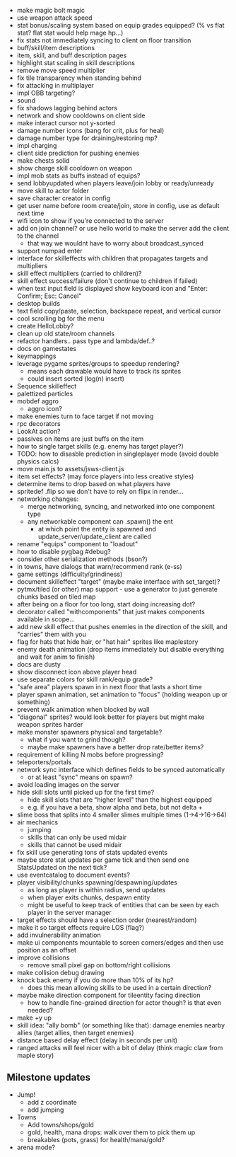 - make magic bolt magic
- use weapon attack speed
- stat bonus/scaling system based on equip grades equipped? (% vs flat stat? flat stat would help mage hp...)
- fix stats not immediately syncing to client on floor transition
- buff/skill/item descriptions
- item, skill, and buff description pages
- highlight stat scaling in skill descriptions
- remove move speed multiplier
- fix tile transparency when standing behind
- fix attacking in multiplayer
- impl OBB targeting?
- sound
- fix shadows lagging behind actors
- network and show cooldowns on client side
- make interact cursor not y-sorted
- damage number icons (bang for crit, plus for heal)
- damage number type for draining/restoring mp?
- impl charging
- client side prediction for pushing enemies
- make chests solid
- show charge skill cooldown on weapon
- impl mob stats as buffs instead of equips?
- send lobbyupdated when players leave/join lobby or ready/unready
- move skill to actor folder
- save character creator in config
- get user name before room create/join, store in config, use as default next time
- wifi icon to show if you're connected to the server
- add on join channel? or use hello world to make the server add the client to the channel
  - that way we wouldnt have to worry about broadcast_synced
- support numpad enter
- interface for skilleffects with children that propagates targets and multipliers
- skill effect multipliers (carried to children)?
- skill effect success/failure (don't continue to children if failed)
- when text input field is displayed show keyboard icon and "Enter: Confirm; Esc: Cancel"
- desktop builds
- text field copy/paste, selection, backspace repeat, and vertical cursor
- cool scrolling bg for the menu
- create HelloLobby?
- clean up old state/room channels
- refactor handlers.. pass type and lambda/def..?
- docs on gamestates
- keymappings
- leverage pygame sprites/groups to speedup rendering?
  - means each drawable would have to track its sprites
  - could insert sorted (log(n) insert)
- Sequence skilleffect
- palettized particles
- mobdef aggro
  - aggro icon?
- make enemies turn to face target if not moving
- rpc decorators
- LookAt action?
- passives on items are just buffs on the item
- how to single target skills (e.g. enemy has target player?)
- TODO: how to disasble prediction in singleplayer mode (avoid double physics calcs)
- move main.js to assets/jsws-client.js
- item set effects? (may force players into less creative styles)
- determine items to drop based on what players have
- spritedef .flip so we don't have to rely on flipx in render...
- networking changes:
  - merge networking, syncing, and networked into one component type
  - any networkable component can .spawn() the ent
    - at which point the entity is spawned and update_server/update_client are called
- rename "equips" component to "loadout"
- how to disable pygbag #debug?
- consider other serialization methods (bson?)
- in towns, have dialogs that warn/recommend rank (e-ss)
- game settings (difficulty/grindiness)
- document skilleffect "target" (maybe make interface with set_target)?
- pytmx/tiled (or other) map support - use a generator to just generate chunks based on tiled map
- after being on a floor for too long, start doing increasing dot?
- decorator called "withcomponents" that just makes components available in scope...
- add new skill effect that pushes enemies in the direction of the skill, and "carries" them with you
- flag for hats that hide hair, or "hat hair" sprites like maplestory
- enemy death animation (drop items immediately but disable everything and wait for anim to finish)
- docs are dusty
- show disconnect icon above player head
- use separate colors for skill rank/equip grade?
- "safe area" players spawn in in next floor that lasts a short time
- player spawn animation, set animation to "focus" (holding weapon up or something)
- prevent walk animation when blocked by wall
- "diagonal" sprites? would look better for players but might make weapon sprites harder
- make monster spawners physical and targetable?
  - what if you want to grind though?
  - maybe make spawners have a better drop rate/better items?
- requirement of killing N mobs before progressing?
- teleporters/portals
- network sync interface which defines fields to be synced automatically
  - or at least "sync" means on spawn?
- avoid loading images on the server
- hide skill slots until picked up for the first time?
  - hide skill slots that are "higher level" than the highest equipped
  - e.g. if you have a beta, show alpha and beta, but not delta +
- slime boss that splits into 4 smaller slimes multiple times (1->4->16->64)
- air mechanics
  - jumping
  - skills that can only be used midair
  - skills that cannot be used midair
- fix skill use generating tons of stats updated events
 - maybe store stat updates per game tick and then send one StatsUpdated on the next tick?
- use eventcatalog to document events?
- player visibility/chunks spawning/despawning/updates
  - as long as player is within radius, send updates
  - when player exits chunks, despawn entity
  - might be useful to keep track of entities that can be seen by each player in the server manager
- target effects should have a selection order (nearest/random)
- make it so target effects require LOS (flag?)
- add invulnerability animation
- make ui components mountable to screen corners/edges and then use position as an offset
- improve collisions
  - remove small pixel gap on bottom/right collisions
- make collision debug drawing
- knock back enemy if you do more than 10% of its hp?
  - does this mean allowing skills to be used in a certain direction?
- maybe make direction component for tileentity facing direction
  - how to handle fine-grained direction for actor though? is that even needed?
- make +y up
- skill idea: "ally bomb" (or something like that): damage enemies nearby allies (target allies, then target enemies)
- distance based delay effect (delay in seconds per unit)
- ranged attacks will feel nicer with a bit of delay (think magic claw from maple story)

## Milestone updates
- Jump!
  - add z coordinate
  - add jumping
- Towns
  - Add towns/shops/gold
  - gold, health, mana drops: walk over them to pick them up
  - breakables (pots, grass) for health/mana/gold?
- arena mode?